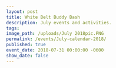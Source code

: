 ```yaml
---
layout: post
title: White Belt Buddy Bash
description: July events and activities.
tags:
image_path: /uploads/July 2018pic.PNG
permalink: /events/July-calendar-2018/
published: true
event_date: 2018-07-31 00:00:00 -0600
show_date: false
---
```

